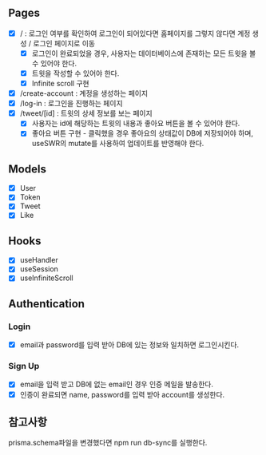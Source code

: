 ## Pages

- [x] / : 로그인 여부를 확인하여 로그인이 되어있다면 홈페이지를 그렇지 않다면 계정 생성 / 로그인 페이지로 이동
  - [x] 로그인이 완료되었을 경우, 사용자는 데이터베이스에 존재하는 모든 트윗을 볼 수 있어야 한다.
  - [x] 트윗을 작성할 수 있어야 한다.
  - [x] Infinite scroll 구현
- [x] /create-account : 계정을 생성하는 페이지
- [x] /log-in : 로그인을 진행하는 페이지
- [x] /tweet/[id] : 트윗의 상세 정보를 보는 페이지
  - [x] 사용자는 id에 해당하는 트윗의 내용과 좋아요 버튼을 볼 수 있어야 한다.
  - [x] 좋아요 버튼 구현 - 클릭했을 경우 좋아요의 상태값이 DB에 저장되어야 하며, useSWR의 mutate를 사용하여 업데이트를 반영해야 한다.

## Models

- [x] User
- [x] Token
- [x] Tweet
- [x] Like

## Hooks

- [x] useHandler
- [x] useSession
- [x] useInfiniteScroll

## Authentication

### Login

- [x] email과 password를 입력 받아 DB에 있는 정보와 일치하면 로그인시킨다.

### Sign Up

- [x] email을 입력 받고 DB에 없는 email인 경우 인증 메일을 발송한다.
- [x] 인증이 완료되면 name, password를 입력 받아 account를 생성한다.

## 참고사항

prisma.schema파일을 변경했다면 npm run db-sync를 실행한다.
